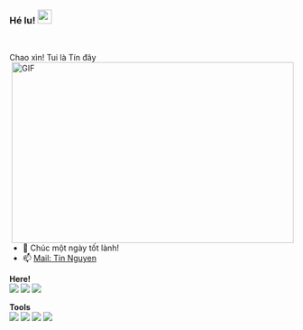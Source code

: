 ### Hé lu! <img src="https://media.giphy.com/media/hvRJCLFzcasrR4ia7z/giphy.gif" width="25px">

<br />

Chao xìn! Tui là Tín đây
  <img align="right" alt="GIF" src="https://github.com/abhisheknaiidu/abhisheknaiidu/blob/master/code.gif?raw=true" width="500" height="320" />
  
- 💬 Chúc một ngày tốt lành!
- 📫 [Mail: Tin Nguyen](mailto:chanhtinvt54@gmail.com)

**Here!**  
![](https://img.shields.io/badge/OS-Linux-informational?style=flat&logo=linux&logoColor=white&color=2bbc8a)
![](https://img.shields.io/badge/Code-Python-informational?style=flat&logo=python&logoColor=white&color=2bbc8a)
![](https://img.shields.io/badge/Shell-Bash-informational?style=flat&logo=gnu-bash&logoColor=white&color=2bbc8a)

**Tools**  
![](https://img.shields.io/badge/Tools-Kubernetes-orange?style=flat&logo=kubernetes&logoColor=white)
![](https://img.shields.io/badge/Tools-ELK-yellowgreen?style=flat&logo=elastic)
![](https://img.shields.io/badge/Tools-Ansible-blue?style=flat&logo=ansible)
![](https://img.shields.io/badge/Tools-Docker-informational?style=flat&logo=docker&logoColor=white&color=2bbc8a)




